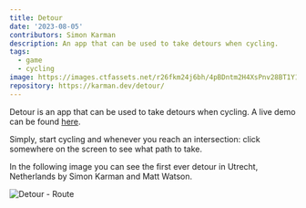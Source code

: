 ```yaml
---
title: Detour
date: '2023-08-05'
contributors: Simon Karman
description: An app that can be used to take detours when cycling.
tags:
  - game
  - cycling
image: https://images.ctfassets.net/r26fkm24j6bh/4pBDntm2H4XsPnv28BT1Y1/728473f81773e79c92a77197c9869d07/app.png
repository: https://karman.dev/detour/
---
```


Detour is an app that can be used to take detours when cycling. A live demo can be found [here](https://karman.dev/detour/).

Simply, start cycling and whenever you reach an intersection: click somewhere on the screen to see what path to take.

In the following image you can see the first ever detour in Utrecht, Netherlands by Simon Karman and Matt Watson.

![Detour - Route](//images.ctfassets.net/r26fkm24j6bh/4a1VgTxDjMKOPVHNtnNg3f/a44711d675cee8839b07177fceffef93/route.png)